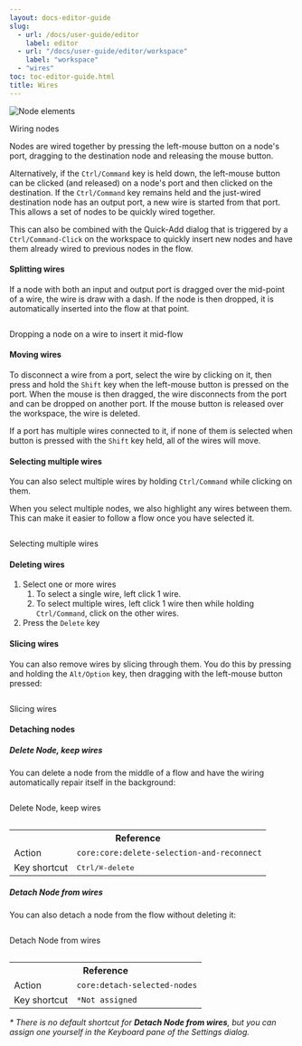 ```yaml
---
layout: docs-editor-guide
slug:
  - url: /docs/user-guide/editor
    label: editor
  - url: "/docs/user-guide/editor/workspace"
    label: "workspace"
  - "wires"
toc: toc-editor-guide.html
title: Wires
---
```


<div style="width: 435px" class="figure align-right">
  <img src="../images/editor-node-wire.png" alt="Node elements">
  <p class="caption">Wiring nodes</p>
</div>

Nodes are wired together by pressing the left-mouse button on a node's port, dragging
to the destination node and releasing the mouse button.

Alternatively, if the `Ctrl/Command` key is held down, the left-mouse
button can be clicked (and released) on a node's port and then clicked on the
destination. If the `Ctrl/Command` key remains held and the just-wired destination
node has an output port, a new wire is started from that port. This allows a
set of nodes to be quickly wired together.

This can also be combined with the Quick-Add dialog that is triggered
by a `Ctrl/Command-Click` on the workspace to quickly insert new nodes and have
them already wired to previous nodes in the flow.


#### Splitting wires

If a node with both an input and output port is dragged over the mid-point of a
wire, the wire is draw with a dash. If the node is then dropped, it is automatically
inserted into the flow at that point.

<div class="figure">
  <img src="../images/editor-wiring-splice.png" alt="">
  <p class="caption">Dropping a node on a wire to insert it mid-flow</p>
</div>

#### Moving wires

To disconnect a wire from a port, select the wire by clicking on it, then
press and hold the `Shift` key when the left-mouse button is pressed on the port.
When the mouse is then dragged, the wire disconnects from the port and can be
dropped on another port. If the mouse button is released over the workspace,
the wire is deleted.

If a port has multiple wires connected to it, if none of them is selected when
button is pressed with the `Shift` key held, all of the wires will move.

#### Selecting multiple wires

You can also select multiple wires by holding `Ctrl/Command` while clicking on them.

When you select multiple nodes, we also highlight any wires between them. This can make it easier to follow a flow once you have selected it.

<div class="figure">
  <img src="../images/select-multiple-wires.png" alt="">
  <p class="caption">Selecting multiple wires</p>
</div>


#### Deleting wires

1. Select one or more wires 
    1. To select a single wire, left click 1 wire.
    1. To select multiple wires, left click 1 wire then while holding `Ctrl/Command`, click on the other wires.
1. Press the `Delete` key


#### Slicing wires
You can also remove wires by slicing through them. You do this by pressing and holding the `Alt/Option` key, then dragging with the left-mouse button pressed:

<div class="figure">
  <img src="../images/slicing-wires.gif" alt="">
  <p class="caption">Slicing wires</p>
</div>


#### Detaching nodes

##### Delete Node, keep wires
You can delete a node from the middle of a flow and have the wiring automatically repair itself in the background:


<div class="row">
  <div class="figure column">
    <img src="../images/delete-node-keep-wires.gif" alt="">
    <p class="caption">Delete Node, keep wires</p>
  </div>
  <table class="action-ref double-column">
    <tr><th colspan="2">Reference</th></tr>
    <tr><td>Action</td><td><code>core:core:delete-selection-and-reconnect</code></td></tr>
    <tr><td>Key shortcut</td><td><kbd>Ctrl/⌘-delete</kbd></td></tr>
  </table>
</div>

##### Detach Node from wires
You can also detach a node from the flow without deleting it:

<div class="row">
  <div class="figure column">
    <img src="../images/detatch-node-from-wire.gif" alt="">
    <p class="caption">Detach Node from wires</p>
  </div>
  <table class="action-ref double-column">
    <tr><th colspan="2">Reference</th></tr>
    <tr><td>Action</td><td><code>core:detach-selected-nodes</code></td></tr>
    <tr><td>Key shortcut</td><td><code>*Not assigned</code></td></tr>
  </table>
</div>

<i>\* There is no default shortcut for **Detach Node from wires**, but you can assign one yourself in the Keyboard pane of the Settings dialog.</i> 

